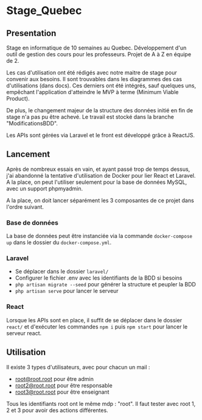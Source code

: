 # Stage_Quebec

## Presentation

Stage en informatique de 10 semaines au Quebec. Développement d'un outil de gestion des cours pour les professeurs. Projet de A à Z en équipe de 2.

Les cas d'utilisation ont été rédigés avec notre maitre de stage pour convenir aux besoins. Il sont trouvables dans les diagrammes des cas d'utilisations (dans docs). Ces derniers ont été intégrés, sauf quelques uns, empêchant l'application d'atteindre le MVP à terme (Minimum Viable Product).

De plus, le changement majeur de la structure des données initié en fin de stage n'a pas pu être achevé. Le travail est stocké dans la branche "ModificationsBDD".

Les APIs sont gérées via Laravel et le front est développé grâce à ReactJS.

## Lancement

Après de nombreux essais en vain, et ayant passé trop de temps dessus, j'ai abandonné la tentative d'utilisation de Docker pour lier React et Laravel. A la place, on peut l'utiliser seulement pour la base de données MySQL, avec un support phpmyadmin.

A la place, on doit lancer séparément les 3 composantes de ce projet dans l'ordre suivant.

### Base de données

La base de données peut être instanciée via la commande `docker-compose up` dans le dossier du `docker-compose.yml`.

### Laravel

- Se déplacer dans le dossier `laravel/`
- Configurer le fichier .env avec les identifiants de la BDD si besoins
- `php artisan migrate --seed` pour générer la structure et peupler la BDD
- `php artisan serve` pour lancer le serveur

### React

Lorsque les APIs sont en place, il suffit de se déplacer dans le dossier `react/` et d'exécuter les commandes `npm i` puis `npm start` pour lancer le serveur react.

## Utilisation

Il existe 3 types d'utilisateurs, avec pour chacun un mail :

- root@root.root pour être admin
- root2@root.root pour être responsable
- root3@root.root pour être enseignant

Tous les identifiants root ont le même mdp : "root".
Il faut tester avec root 1, 2 et 3 pour avoir des actions différentes.
